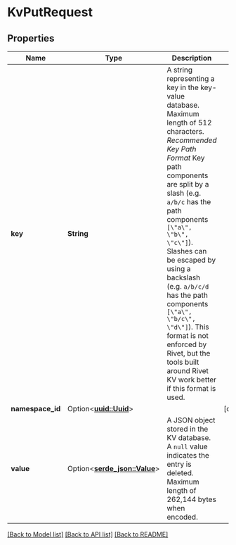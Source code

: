 # KvPutRequest

## Properties

Name | Type | Description | Notes
------------ | ------------- | ------------- | -------------
**key** | **String** | A string representing a key in the key-value database. Maximum length of 512 characters. *Recommended Key Path Format* Key path components are split by a slash (e.g. `a/b/c` has the path components `[\"a\", \"b\", \"c\"]`). Slashes can be escaped by using a backslash (e.g. `a/b/c/d` has the path components `[\"a\", \"b/c\", \"d\"]`). This format is not enforced by Rivet, but the tools built around Rivet KV work better if this format is used. | 
**namespace_id** | Option<[**uuid::Uuid**](uuid::Uuid.md)> |  | [optional]
**value** | Option<[**serde_json::Value**](.md)> | A JSON object stored in the KV database. A `null` value indicates the entry is deleted. Maximum length of 262,144 bytes when encoded. | 

[[Back to Model list]](../README.md#documentation-for-models) [[Back to API list]](../README.md#documentation-for-api-endpoints) [[Back to README]](../README.md)


